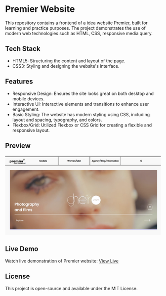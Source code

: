 # Premier Website
This repository contains a frontend of a idea website Premier, built for learning and practice purposes. The project demonstrates the use of modern web technologies such as HTML, CSS, responsive media query.

## Tech Stack
- HTML5: Structuring the content and layout of the page.
- CSS3: Styling and designing the website's interface.

## Features
- Responsive Design: Ensures the site looks great on both desktop and mobile devices.
- Interactive UI: Interactive elements and transitions to enhance user engagement.
- Basic Styling: The website has modern styling using CSS, including layout and spacing, typography, and colors.
- Flexbox/Grid: Utilized Flexbox or CSS Grid for creating a flexible and responsive layout.

## Preview
<img src="https://github.com/Deepakchamola/Premier/blob/7fe5ef64d47358401693e22118e7a063d4de0527/Premier_ss.png" width="850" />

## Live Demo
Watch live demonstration of Premier website: [View Live]( https://deepakchamola.github.io/Premier/) 

## License
This project is open-source and available under the MIT License.


